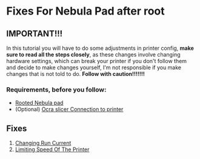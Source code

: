 # Fixes For Nebula Pad after root

## IMPORTANT!!!
In this tutorial you will have to do some adjustments in printer config, **make sure to read all the steps closely**,
as these changes involve changing hardware settings,
which can break your printer if you don't follow them and decide to make changes yourself,
I'm not responsible if you make changes that is not told to do. **Follow with caution!!!!!!!**

### Requirements, before you follow:
- [Rooted Nebula pad](../RootingNebulaPad/InstallingRootedFirmware.md#installing-rooted-firmware)
- (Optional) [Ocra slicer Connection to printer](../OrcaSlicer/SettingUpRemotePrinting.md#setting-up-remote-printing)

## Fixes
1. [Changing Run Current](ChangingRunCurrent.md#fixing-layer-shift-and-nozzle-grinding-prints)
2. [Limiting Speed Of The Printer](LimitingSpeedOfThePrinter.md#limiting-speed-of-the-printer)